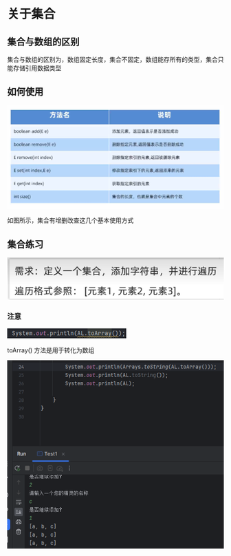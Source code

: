 # 关于集合

## 集合与数组的区别

集合与数组的区别为，数组固定长度，集合不固定，数组能存所有的类型，集合只能存储引用数据类型

## 如何使用

![img.png](img.png)

如图所示，集合有增删改查这几个基本使用方式

## 集合练习

![img_1.png](img_1.png)

### 注意

![img_2.png](img_2.png)

toArray() 方法是用于转化为数组

![img_3.png](img_3.png)

